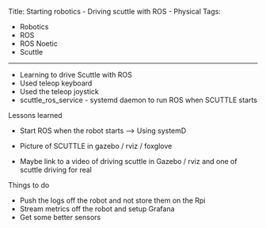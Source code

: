 Title: Starting robotics - Driving scuttle with ROS - Physical
Tags:

- Robotics
- ROS
- ROS Noetic
- Scuttle

---

- Learning to drive Scuttle with ROS
- Used teleop keyboard
- Used the teleop joystick
- scuttle_ros_service - systemd daemon to run ROS when SCUTTLE starts

Lessons learned

- Start ROS when the robot starts --> Using systemD

- Picture of SCUTTLE in gazebo / rviz / foxglove

- Maybe link to a video of driving scuttle in Gazebo / rviz and one of scuttle driving for real

Things to do

- Push the logs off the robot and not store them on the Rpi
- Stream metrics off the robot and setup Grafana
- Get some better sensors
